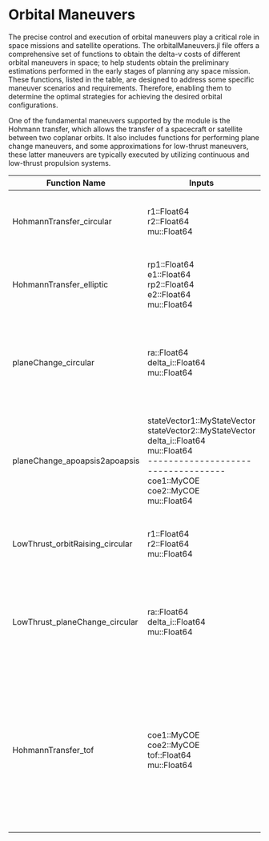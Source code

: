 # Orbital Maneuvers

The precise control and execution of orbital maneuvers play a critical role in space missions and satellite operations. The orbitalManeuvers.jl file offers a comprehensive set of functions to obtain the delta-v costs of different orbital maneuvers in space; to help students obtain the preliminary estimations performed in the early stages of planning any space mission. These functions, listed in the table, are designed to address some specific maneuver scenarios and requirements. Therefore, enabling them to determine the optimal strategies for achieving the desired orbital configurations.

One of the fundamental maneuvers supported by the module is the Hohmann transfer, which allows the transfer of a spacecraft or satellite between two coplanar orbits. It also includes functions for performing plane change maneuvers, and some approximations for low-thrust maneuvers, these latter maneuvers are typically executed by utilizing continuous and low-thrust propulsion systems. 

| Function Name                    | Inputs                                                                                                                                                                                         | Outputs                 | Functionality                                                                                                                                                                                                                 |
|----------------------------------|------------------------------------------------------------------------------------------------------------------------------------------------------------------------------------------------|-------------------------|-------------------------------------------------------------------------------------------------------------------------------------------------------------------------------------------------------------------------------|
| HohmannTransfer_circular         | r1::Float64<br>r2::Float64<br>mu::Float64                                                                                                                                                      | deltaV::Float64         | Hohmann transfer between 2 circular and coplanar orbits                                                                                                                                                                      |
| HohmannTransfer_elliptic         | rp1::Float64<br>e1::Float64<br>rp2::Float64<br>e2::Float64<br>mu::Float64                                                                                                                      | deltaV::Float64         | Hohmann transfer between 2 elliptic and coplanar orbits                                                                                                                                                                      |
| planeChange_circular             | ra::Float64<br>delta_i::Float64<br>mu::Float64                                                                                                                                                | deltaV::Float64         | Obtain the Δv required to perform a Plane Change Maneuver between 2 circular orbits                                                                                                                                          |
| planeChange_apoapsis2apoapsis    | stateVector1::MyStateVector<br>stateVector2::MyStateVector<br>delta_i::Float64<br>mu::Float64<br>-----------------------------------<br>coe1::MyCOE<br>coe2::MyCOE<br>mu::Float64               | deltaV::Float64         | Obtain the min Δv required to perform a Plane Change Maneuver between 2 elliptical orbits                                                                                                                                    |
| LowThrust_orbitRaising_circular   | r1::Float64<br>r2::Float64<br>mu::Float64                                                                                                                                                      | deltaV::Float64         | Low Thrust Orbit Raising between 2 circular and coplanar orbits                                                                                                                                                              |
| LowThrust_planeChange_circular    | ra::Float64<br>delta_i::Float64<br>mu::Float64                                                                                                                                                | deltaV::Float64         | Low Thrust Plane Change Maneuver between two circular orbits with the same radius ($ra$)                                                                                                                                    |
| HohmannTransfer_tof              | coe1::MyCOE<br>coe2::MyCOE<br>tof::Float64<br>mu::Float64                                                                                                                                      | deltaV::MyVector<br>vT1::MyVector<br>vT2::MyVector           | Given a desired time of flight and the COE of two orbits, calculate the Δv vector and the velocity vectors at the beginning and at the end of the Hohmann transfer.                                                       |
